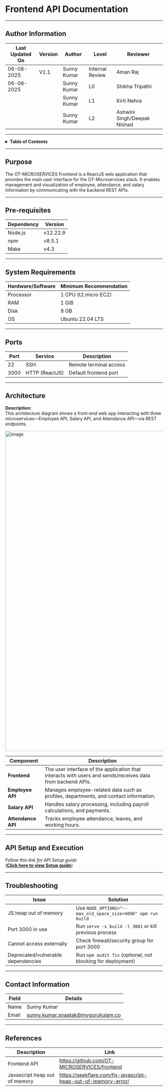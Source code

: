 # Frontend API Documentation

---

## Author Information
| Last Updated On | Version | Author           | Level           | Reviewer               |
|-----------------|---------|------------------|-----------------|------------------------|
| 06-08-2025      | V1.1    |  Sunny Kumar | Internal Review | Aman Raj                 |
|  06-08-2025               |       | Sunny Kumar  | L0              | Shikha Tripathi        |
|                 |         | Sunny Kumar  | L1              | Kirti Nehra            |
|                 |         | Sunny Kumar  | L2              | Ashwini Singh/Deepak Nishad |



---

<details>
  <summary><strong> Table of Contents</strong></summary>

1. [Introduction](#1-introduction)
2. [Purpose](#2-purpose)  
3. [Pre-Requisites](#3-pre-requisites)  
4. [System Requirements](#4-system-requirements)   
5. [Ports](#5-ports)
6. [Architecture](#6-Architecture)
7. [Installation of Frontend API](#7-Installation-of-Frontend-API)   
8. [Troubleshooting](#8-troubleshooting)   
9. [Contact Information](#9-contact-information)  
10. [References](#10-references) 
</details>

---
## Purpose

The OT-MICROSERVICES Frontend is a ReactJS web application that provides the main user interface for the OT-Microservices stack. It enables management and visualization of employee, attendance, and salary information by communicating with the backend REST APIs.

---

## Pre-requisites

| **Dependency** | **Version** |
| -------------- | ----------- |
| Node.js        | v12.22.9    |
| npm            | v8.5.1      |
| Make       | v4.3        |




---
## System Requirements

| Hardware/Software | Minimum Recommendation  |
|-------------------|------------------------|
| Processor         | 1 CPU (t2.micro EC2)   |
| RAM               | 1 GiB                  |
| Disk              | 8 GB                   |
| OS                | Ubuntu 22.04 LTS       |

---




## Ports


| Port | Service              | Description                         |
|------|---------------------|-------------------------------------|
| 22   | SSH                 | Remote terminal access              |
| 3000 | HTTP (ReactJS)      | Default frontend port               |


---


## Architecture

**Description:**  
This architecture diagram shows a front-end web app interacting with three microservices—Employee API, Salary API, and Attendance API—via REST endpoints. 

<img width="1536" height="1024" alt="image" src="https://github.com/user-attachments/assets/84caf3b1-926f-4578-826c-0cddbf3d8f49" />

<br>

| Component          | Description                                                                                                |
| ------------------ | ---------------------------------------------------------------------------------------------------------- |
| **Frontend**       | The user interface of the application that interacts with users and sends/receives data from backend APIs. |
| **Employee API**   | Manages employee-related data such as profiles, departments, and contact information.                      |
| **Salary API**     | Handles salary processing, including payroll calculations, and payments.                       |
| **Attendance API** | Tracks employee attendance, leaves, and working hours.                                                     |



---




## API Setup and Execution

_Follow this link for API Setup guide_  
(**[Click here to view Setup guide](https://github.com/Snaatak-Apt-Get-Swag/documentation/blob/SCRUM-76-ishaan/OT-Microservices/Applications/Frontend-API/POC/README.md)**)


---

## Troubleshooting

| Issue                        | Solution                                                         |
|------------------------------|------------------------------------------------------------------|
| JS heap out of memory        | Use `NODE_OPTIONS="--max_old_space_size=4096" npm run build`     |
| Port 3000 in use             | Run `serve -s build -l 3001` or kill previous process            |
| Cannot access externally     | Check firewall/security group for port 3000                      |
| Deprecated/vulnerable dependencies   | Run `npm audit fix` (optional, not blocking for deployment)      |                           |

---



## Contact Information

| **Field** | **Details**                                                                     |
| --------- | ------------------------------------------------------------------------------- |
| Name      | Sunny Kumar                                                                     |
| Email     | [sunny.kumar.snaatak@mygurukulam.co](mailto:sunny.kumar.snaatak@mygurukulam.co) |

---

## References


| Description                       | Link                                                                 |
|------------------------------------|----------------------------------------------------------------------|
| Frontend API                       | https://github.com/OT-MICROSERVICES/frontend                         |
| Javascript heap out of memory      | https://geekflare.com/fix-javascript-heap-out-of-memory-error/       |
